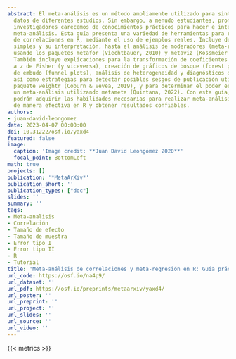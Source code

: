```yaml
---
abstract: El meta-análisis es un método ampliamente utilizado para sintetizar los
  datos de diferentes estudios. Sin embargo, a menudo estudiantes, profesionales e
  investigadores carecemos de conocimientos prácticos para hacer e interpretar un
  meta-análisis. Esta guía presenta una variedad de herramientas para realizar meta-análisis
  de correlaciones en R, mediante el uso de ejemplos reales. Incluye desde análisis
  simples y su interpretación, hasta el análisis de moderadores (meta-regresión),
  usando los paquetes metafor (Viechtbauer, 2010) y metaviz (Kossmeier et al., 2020).
  También incluye explicaciones para la transformación de coeficientes r de Pearson
  a z de Fisher (y viceversa), creación de gráficos de bosque (forest plots) y gráficos
  de embudo (funnel plots), análisis de heterogeneidad y diagnósticos de influencia,
  así como estrategias para detectar posibles sesgos de publicación utilizando el
  paquete weightr (Coburn & Vevea, 2019), y para determinar el poder estadístico de
  un meta-análisis utilizando metameta (Quintana, 2022). Con esta guía, los lectores
  podrán adquirir las habilidades necesarias para realizar meta-análisis de correlaciones
  de manera efectiva en R y obtener resultados confiables.
authors:
- juan-david-leongomez
date: 2023-04-07 00:00:00
doi: 10.31222/osf.io/yaxd4
featured: false
image:
  caption: 'Image credit: **Juan David Leongómez 2020**'
  focal_point: BottomLeft
math: true
projects: []
publication: '*MetaArXiv*'
publication_short: ''
publication_types: ["doc"]
slides: ''
summary: ''
tags:
- Meta-analisis
- Correlación
- Tamaño de efecto
- Tamaño de muestra
- Error tipo I
- Error tipo II
- R
- Tutorial
title: 'Meta-análisis de correlaciones y meta-regresión en R: Guía práctica'
url_code: https://osf.io/na4p9/
url_dataset: ''
url_pdf: https://osf.io/preprints/metaarxiv/yaxd4/
url_poster: ''
url_preprint: ''
url_project: ''
url_slides: ''
url_source: ''
url_video: ''
---
```

{{< metrics >}}
